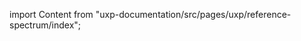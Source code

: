 
import Content from "uxp-documentation/src/pages/uxp/reference-spectrum/index";

<Content query="product=photoshop"/>
